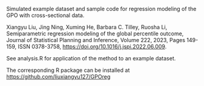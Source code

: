 Simulated example dataset and sample code for regression modeling of the GPO with cross-sectional data.

Xiangyu Liu, Jing Ning, Xuming He, Barbara C. Tilley, Ruosha Li,
Semiparametric regression modeling of the global percentile outcome,
Journal of Statistical Planning and Inference,
Volume 222,
2023,
Pages 149-159,
ISSN 0378-3758,
https://doi.org/10.1016/j.jspi.2022.06.009.

See analysis.R for application of the method to an example dataset.

The corresponding R package can be installed at https://github.com/liuxiangyu127/GPOreg
